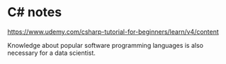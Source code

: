 # C# notes

https://www.udemy.com/csharp-tutorial-for-beginners/learn/v4/content

Knowledge about popular software programming languages is also necessary for a data scientist.
